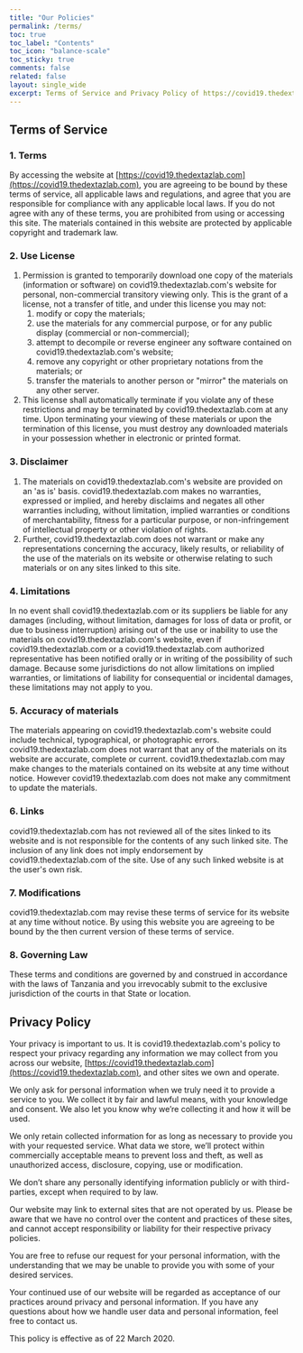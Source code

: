 ```yaml
---
title: "Our Policies"
permalink: /terms/
toc: true
toc_label: "Contents"
toc_icon: "balance-scale"
toc_sticky: true
comments: false
related: false
layout: single_wide
excerpt: Terms of Service and Privacy Policy of https://covid19.thedextazlab.com
---
```


## Terms of Service

### 1\. Terms

By accessing the website at [https://covid19.thedextazlab.com](https://covid19.thedextazlab.com), you are agreeing to be bound by these terms of service, all applicable laws and regulations, and agree that you are responsible for compliance with any applicable local laws. If you do not agree with any of these terms, you are prohibited from using or accessing this site. The materials contained in this website are protected by applicable copyright and trademark law.

### 2\. Use License

1.  Permission is granted to temporarily download one copy of the materials (information or software) on covid19.thedextazlab.com's website for personal, non-commercial transitory viewing only. This is the grant of a license, not a transfer of title, and under this license you may not:
    1.  modify or copy the materials;
    2.  use the materials for any commercial purpose, or for any public display (commercial or non-commercial);
    3.  attempt to decompile or reverse engineer any software contained on covid19.thedextazlab.com's website;
    4.  remove any copyright or other proprietary notations from the materials; or
    5.  transfer the materials to another person or "mirror" the materials on any other server.
2.  This license shall automatically terminate if you violate any of these restrictions and may be terminated by covid19.thedextazlab.com at any time. Upon terminating your viewing of these materials or upon the termination of this license, you must destroy any downloaded materials in your possession whether in electronic or printed format.

### 3\. Disclaimer

1.  The materials on covid19.thedextazlab.com's website are provided on an 'as is' basis. covid19.thedextazlab.com makes no warranties, expressed or implied, and hereby disclaims and negates all other warranties including, without limitation, implied warranties or conditions of merchantability, fitness for a particular purpose, or non-infringement of intellectual property or other violation of rights.
2.  Further, covid19.thedextazlab.com does not warrant or make any representations concerning the accuracy, likely results, or reliability of the use of the materials on its website or otherwise relating to such materials or on any sites linked to this site.

### 4\. Limitations

In no event shall covid19.thedextazlab.com or its suppliers be liable for any damages (including, without limitation, damages for loss of data or profit, or due to business interruption) arising out of the use or inability to use the materials on covid19.thedextazlab.com's website, even if covid19.thedextazlab.com or a covid19.thedextazlab.com authorized representative has been notified orally or in writing of the possibility of such damage. Because some jurisdictions do not allow limitations on implied warranties, or limitations of liability for consequential or incidental damages, these limitations may not apply to you.

### 5\. Accuracy of materials

The materials appearing on covid19.thedextazlab.com's website could include technical, typographical, or photographic errors. covid19.thedextazlab.com does not warrant that any of the materials on its website are accurate, complete or current. covid19.thedextazlab.com may make changes to the materials contained on its website at any time without notice. However covid19.thedextazlab.com does not make any commitment to update the materials.

### 6\. Links

covid19.thedextazlab.com has not reviewed all of the sites linked to its website and is not responsible for the contents of any such linked site. The inclusion of any link does not imply endorsement by covid19.thedextazlab.com of the site. Use of any such linked website is at the user's own risk.

### 7\. Modifications

covid19.thedextazlab.com may revise these terms of service for its website at any time without notice. By using this website you are agreeing to be bound by the then current version of these terms of service.

### 8\. Governing Law

These terms and conditions are governed by and construed in accordance with the laws of Tanzania and you irrevocably submit to the exclusive jurisdiction of the courts in that State or location.

## Privacy Policy

Your privacy is important to us. It is covid19.thedextazlab.com's policy to respect your privacy regarding any information we may collect from you across our website, [https://covid19.thedextazlab.com](https://covid19.thedextazlab.com), and other sites we own and operate.

We only ask for personal information when we truly need it to provide a service to you. We collect it by fair and lawful means, with your knowledge and consent. We also let you know why we’re collecting it and how it will be used.

We only retain collected information for as long as necessary to provide you with your requested service. What data we store, we’ll protect within commercially acceptable means to prevent loss and theft, as well as unauthorized access, disclosure, copying, use or modification.

We don’t share any personally identifying information publicly or with third-parties, except when required to by law.

Our website may link to external sites that are not operated by us. Please be aware that we have no control over the content and practices of these sites, and cannot accept responsibility or liability for their respective privacy policies.

You are free to refuse our request for your personal information, with the understanding that we may be unable to provide you with some of your desired services.

Your continued use of our website will be regarded as acceptance of our practices around privacy and personal information. If you have any questions about how we handle user data and personal information, feel free to contact us.

This policy is effective as of 22 March 2020.